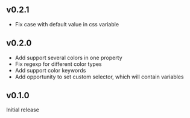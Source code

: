 ## v0.2.1

* Fix case with default value in css variable

## v0.2.0

* Add support several colors in one property
* Fix regexp for different color types
* Add support color keywords
* Add opportunity to set custom selector, which will contain variables

## v0.1.0
Initial release
